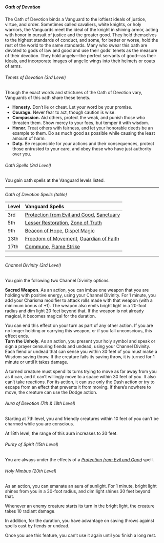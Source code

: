 ##### Oath of Devotion

The Oath of Devotion binds a Vanguard to the loftiest ideals of justice, virtue, and order.
Sometimes called cavaliers, white knights, or holy warriors, the Vanguards meet the ideal of the knight in shining armor, acting with honor in pursuit of justice and the greater good.
They hold themselves to the highest standards of conduct, and some, for better or worse, hold the rest of the world to the same standards.
Many who swear this oath are devoted to gods of law and good and use their gods’ tenets as the measure of their devotion.
They hold angels—the perfect servants of good—as their ideals, and incorporate images of angelic wings into their helmets or coats of arms.

###### Tenets of Devotion (3rd Level)

Though the exact words and strictures of the Oath of Devotion vary, Vanguards of this oath share these tenets.

- **Honesty.**
  Don’t lie or cheat.
  Let your word be your promise.
- **Courage.**
  Never fear to act, though caution is wise.
- **Compassion.**
  Aid others, protect the weak, and punish those who threaten them.
  Show mercy to your foes, but temper it with wisdom.
- **Honor.**
  Treat others with fairness, and let your honorable deeds be an example to them.
  Do as much good as possible while causing the least amount of harm.
- **Duty.**
  Be responsible for your actions and their consequences, protect those entrusted to your care, and obey those who have just authority over you.

###### Oath Spells (3rd Level)

You gain oath spells at the Vanguard levels listed.

___
<!-- markdownlint-disable-next-line no-emphasis-as-heading -->
_Oath of Devotion Spells (table)_

| Level | Vanguard Spells                                                                                                                  |
|:------|:---------------------------------------------------------------------------------------------------------------------------------|
|  3rd  | [Protection from Evil and Good](#Protection_from_Evil_and_Good_protection_from_evil_and_good), [Sanctuary](#Sanctuary_sanctuary) |
|  5th  | [Lesser Restoration](#Lesser_Restoration_lesser_restoration), [Zone of Truth](#Zone_of_Truth_zone_of_truth)                      |
|  9th  | [Beacon of Hope](#Beacon_of_Hope_beacon_of_hope), [Dispel Magic](#Dispel_Magic_dispel_magic)                                     |
| 13th  | [Freedom of Movement](#Freedom_of_Movement_freedom_of_movement), [Guardian of Faith](#Guardian_of_Faith_guardian_of_faith)       |
| 17th  | [Commune](#Commune_commune), [Flame Strike](#Flame_Strike_flame_strike)                                                          |

___

###### Channel Divinity (3rd Level)

You gain the following two Channel Divinity options.

**Sacred Weapon.**
As an action, you can imbue one weapon that you are holding with positive energy, using your Channel Divinity.
For 1 minute, you add your Charisma modifier to attack rolls made with that weapon (with a minimum bonus of +1).
The weapon also emits bright light in a 20-foot radius and dim light 20 feet beyond that.
If the weapon is not already magical, it becomes magical for the duration.

You can end this effect on your turn as part of any other action.
If you are no longer holding or carrying this weapon, or if you fall unconscious, this effect ends.
\
**Turn the Unholy.**
As an action, you present your holy symbol and speak or sign a prayer censuring fiends and undead, using your Channel Divinity.
Each fiend or undead that can sense you within 30 feet of you must make a Wisdom saving throw.
If the creature fails its saving throw, it is turned for 1 minute or until it takes damage.

A turned creature must spend its turns trying to move as far away from you as it can, and it can’t willingly move to a space within 30 feet of you.
It also can’t take reactions.
For its action, it can use only the Dash action or try to escape from an effect that prevents it from moving.
If there’s nowhere to move, the creature can use the Dodge action.

###### Aura of Devotion (7th & 18th Level)

Starting at 7th level, you and friendly creatures within 10 feet of you can’t be charmed while you are conscious.

At 18th level, the range of this aura increases to 30 feet.

###### Purity of Spirit (15th Level)
You are always under the effects of a _[<span class="spell">Protection from Evil and Good</span>](#Protection_from_Evil_and_Good_protection_from_evil_and_good)_ spell.

###### Holy Nimbus (20th Level)

As an action, you can emanate an aura of sunlight.
For 1 minute, bright light shines from you in a 30-foot radius, and dim light shines 30 feet beyond that.

Whenever an enemy creature starts its turn in the bright light, the creature takes 10 radiant damage.

In addition, for the duration, you have advantage on saving throws against spells cast by fiends or undead.

Once you use this feature, you can’t use it again until you finish a long rest.
